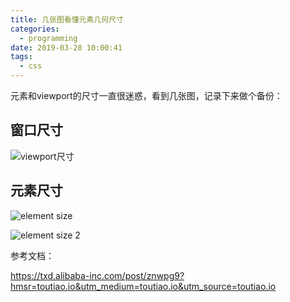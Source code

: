 ```yaml
---
title: 几张图看懂元素几何尺寸
categories:
  - programming
date: 2019-03-28 10:00:41
tags:
  - css
---
```


元素和viewport的尺寸一直很迷惑，看到几张图，记录下来做个备份：

## 窗口尺寸

![viewport尺寸](https://www.w3cplus.com/sites/default/files/blogs/2017/1707/vw-layout-4.png)

## 元素尺寸

![element size](https://i.stack.imgur.com/5AAyW.png)

![element size 2](https://i.stack.imgur.com/Cl1IA.png)



参考文档：

<https://txd.alibaba-inc.com/post/znwpg9?hmsr=toutiao.io&utm_medium=toutiao.io&utm_source=toutiao.io>


